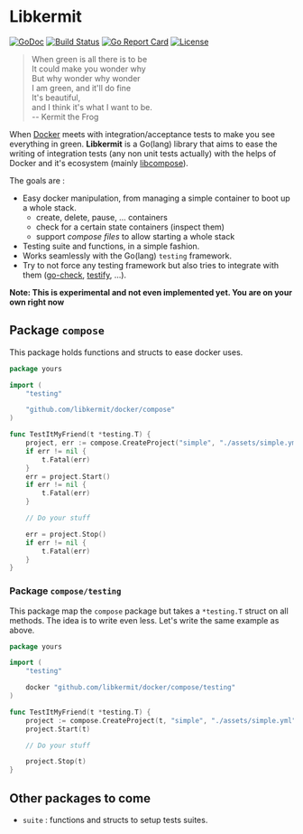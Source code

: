 # Libkermit
[![GoDoc](https://godoc.org/github.com/libkermit/docker?status.png)](https://godoc.org/github.com/libkermit/docker)
[![Build Status](https://travis-ci.org/libkermit/docker.svg?branch=master)](https://travis-ci.org/libkermit/docker)
[![Go Report Card](https://goreportcard.com/badge/github.com/libkermit/docker)](https://goreportcard.com/report/github.com/libkermit/docker)
[![License](https://img.shields.io/github/license/libkermit/docker.svg)]()


> When green is all there is to be<br/>
> It could make you wonder why<br/>
> But why wonder why wonder<br/>
> I am green, and it'll do fine<br/>
> It's beautiful,<br/>
> and I think it's what I want to be.<br/>
> -- Kermit the Frog

When [Docker](https://github.com/docker/docker) meets with
integration/acceptance tests to make you see everything in
green. **Libkermit** is a Go(lang) library that aims to ease the
writing of integration tests (any non unit tests actually) with the
helps of Docker and it's ecosystem (mainly
[libcompose](https://github.com/docker/libcompose)).

The goals are :

- Easy docker manipulation, from managing a simple container to boot
  up a whole stack.
    - create, delete, pause, … containers
    - check for a certain state containers (inspect them)
    - support *compose files* to allow starting a whole stack
- Testing suite and functions, in a simple fashion.
- Works seamlessly with the Go(lang) `testing` framework.
- Try to not force any testing framework but also tries to integrate
  with them ([go-check](https://github.com/go-check/check),
  [testify](https://github.com/stretchr/testify), …).

**Note: This is experimental and not even implemented yet. You are on your own right now**


## Package `compose`

This package holds functions and structs to ease docker uses.

```go
package yours

import (
    "testing"

    "github.com/libkermit/docker/compose"
)

func TestItMyFriend(t *testing.T) {
    project, err := compose.CreateProject("simple", "./assets/simple.yml")
    if err != nil {
        t.Fatal(err)
    }
    err = project.Start()
	if err != nil {
		t.Fatal(err)
	}

    // Do your stuff

    err = project.Stop()
	if err != nil {
		t.Fatal(err)
	}
}
```

### Package `compose/testing`

This package map the `compose` package but takes a `*testing.T` struct
on all methods. The idea is to write even less. Let's write the same
example as above.


```go
package yours

import (
    "testing"

    docker "github.com/libkermit/docker/compose/testing"
)

func TestItMyFriend(t *testing.T) {
    project := compose.CreateProject(t, "simple", "./assets/simple.yml")
    project.Start(t)

    // Do your stuff

    project.Stop(t)
}
```


## Other packages to come

- `suite` : functions and structs to setup tests suites.



